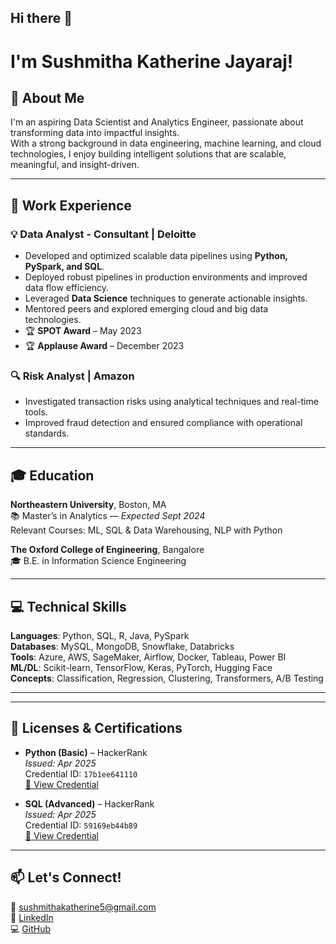 ## Hi there 👋

#  I'm Sushmitha Katherine Jayaraj!

## 🚀 About Me
I'm an aspiring Data Scientist and Analytics Engineer, passionate about transforming data into impactful insights.  
With a strong background in data engineering, machine learning, and cloud technologies, I enjoy building intelligent solutions that are scalable, meaningful, and insight-driven.

---

## 💼 Work Experience

### 💡 Data Analyst - Consultant | Deloitte
- Developed and optimized scalable data pipelines using **Python, PySpark, and SQL**.
- Deployed robust pipelines in production environments and improved data flow efficiency.
- Leveraged **Data Science** techniques to generate actionable insights.
- Mentored peers and explored emerging cloud and big data technologies.
- 🏆 **SPOT Award** – May 2023  
- 🏆 **Applause Award** – December 2023

### 🔍 Risk Analyst | Amazon
- Investigated transaction risks using analytical techniques and real-time tools.
- Improved fraud detection and ensured compliance with operational standards.

---

## 🎓 Education

**Northeastern University**, Boston, MA  
📚 Master’s in Analytics — *Expected Sept 2024*  
Relevant Courses: ML, SQL & Data Warehousing, NLP with Python  

**The Oxford College of Engineering**, Bangalore  
🎓 B.E. in Information Science Engineering

---

## 💻 Technical Skills

**Languages**: Python, SQL, R, Java, PySpark  
**Databases**: MySQL, MongoDB, Snowflake, Databricks  
**Tools**: Azure, AWS, SageMaker, Airflow, Docker, Tableau, Power BI  
**ML/DL**: Scikit-learn, TensorFlow, Keras, PyTorch, Hugging Face  
**Concepts**: Classification, Regression, Clustering, Transformers, A/B Testing

---
---

## 📜 Licenses & Certifications

- **Python (Basic)** – HackerRank  
  *Issued: Apr 2025*  
  Credential ID: `17b1ee641110`  
  [🔗 View Credential](https://www.hackerrank.com/certificates/17b1ee641110)

- **SQL (Advanced)** – HackerRank  
  *Issued: Apr 2025*  
  Credential ID: `59169eb44b89`  
  [🔗 View Credential](https://www.hackerrank.com/certificates/59169eb44b89)
---
## 📫 Let's Connect!
📧 sushmithakatherine5@gmail.com  
🔗 [LinkedIn](https://linkedin.com/in/sushmitha-katherine-69387b189/)  
💻 [GitHub](https://github.com/sushmitha-lab)  

